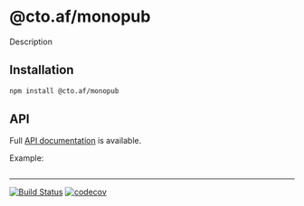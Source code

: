 # @cto.af/monopub

Description

## Installation

```sh
npm install @cto.af/monopub
```

## API

Full [API documentation](http://cto-af.github.io/monopub/) is available.

Example:

```js
```

---
[![Build Status](https://github.com/cto-af/monopub/workflows/Tests/badge.svg)](https://github.com/cto-af/monopub/actions?query=workflow%3ATests)
[![codecov](https://codecov.io/gh/cto-af/monopub/branch/main/graph/badge.svg?token=N7B7YLIDM4)](https://codecov.io/gh/cto-af/monopub)
